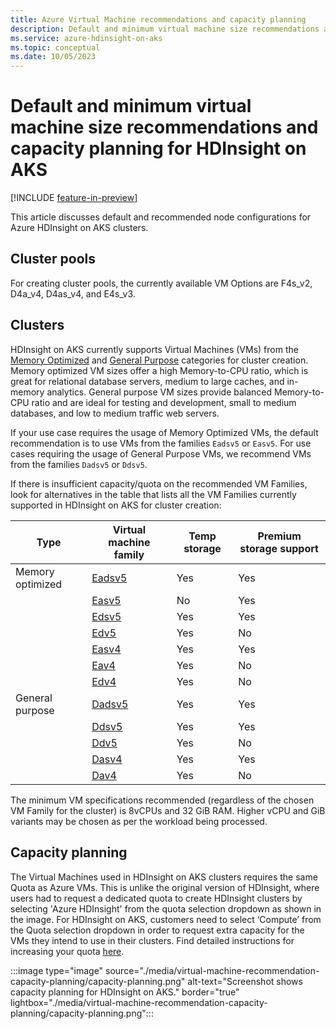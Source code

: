```yaml
---
title: Azure Virtual Machine recommendations and capacity planning
description: Default and minimum virtual machine size recommendations and capacity planning for HDInsight on AKS.
ms.service: azure-hdinsight-on-aks
ms.topic: conceptual
ms.date: 10/05/2023
---
```


# Default and minimum virtual machine size recommendations and capacity planning for HDInsight on AKS

[!INCLUDE [feature-in-preview](includes/feature-in-preview.md)]

This article discusses default and recommended node configurations for Azure HDInsight on AKS clusters.

## Cluster pools
For creating cluster pools, the currently available VM Options are F4s_v2, D4a_v4, D4as_v4, and E4s_v3.

## Clusters
HDInsight on AKS currently supports Virtual Machines (VMs) from the [Memory Optimized](/azure/virtual-machines/sizes-memory) and [General Purpose](/azure/virtual-machines/sizes-general) categories for cluster creation. Memory optimized VM sizes offer a high Memory-to-CPU ratio, which is great for relational database servers, medium to large caches, and in-memory analytics. General purpose VM sizes provide balanced Memory-to-CPU ratio and are ideal for testing and development, small to medium databases, and low to medium traffic web servers. 

If your use case requires the usage of Memory Optimized VMs, the default recommendation is to use VMs from the families `Eadsv5` or `Easv5`. For use cases requiring the usage of General Purpose VMs, we recommend VMs from the families `Dadsv5` or `Ddsv5`. 

If there is insufficient capacity/quota on the recommended VM Families, look for alternatives in the table that lists all the VM Families currently supported in HDInsight on AKS for cluster creation:

|	Type	|	Virtual machine family	|	Temp storage	|	Premium storage support	|
|--|--|--|--|
|	Memory optimized	|	[Eadsv5](/azure/virtual-machines/easv5-eadsv5-series)	|	Yes	|	Yes	|
|		|	[Easv5](/azure/virtual-machines/easv5-eadsv5-series)	|	No	|	Yes	|
|		|	[Edsv5](/azure/virtual-machines/edv5-edsv5-series)	|	Yes	|	Yes	|
|		|	[Edv5](/azure/virtual-machines/edv5-edsv5-series)	|	Yes	|	No	|
|		|	[Easv4](/azure/virtual-machines/eav4-easv4-series)	|	Yes	|	Yes	|
|		|	[Eav4](/azure/virtual-machines/eav4-easv4-series)	|	Yes	|	No	|
|		|	[Edv4](/azure/virtual-machines/edv4-edsv4-series)	|	Yes	|	No	|
|	General purpose	|	[Dadsv5](/azure/virtual-machines/dasv5-dadsv5-series)	|	Yes	|	Yes	|
|		|	[Ddsv5](/azure/virtual-machines/ddv5-ddsv5-series)	|	Yes	|	Yes	|
|		|	[Ddv5](/azure/virtual-machines/ddv5-ddsv5-series)	|	Yes	|	No	|
|		|	[Dasv4](/azure/virtual-machines/dav4-dasv4-series)	|	Yes	|	Yes	|
|		|	[Dav4](/azure/virtual-machines/dav4-dasv4-series)	|	Yes	|	No  	|

The minimum VM specifications recommended (regardless of the chosen VM Family for the cluster) is 8vCPUs and 32 GiB RAM. Higher vCPU and GiB variants may be chosen as per the workload being processed.

## Capacity planning 

The Virtual Machines used in HDInsight on AKS clusters requires the same Quota as Azure VMs. This is unlike the original version of HDInsight, where users had to request a dedicated quota to create HDInsight clusters by selecting 'Azure HDInsight' from the quota selection dropdown as shown in the image. For HDInsight on AKS, customers need to select ‘Compute’ from the Quota selection dropdown in order to request extra capacity for the VMs they intend to use in their clusters. Find detailed instructions for increasing your quota [here](/azure/quotas/per-vm-quota-requests).

:::image type="image" source="./media/virtual-machine-recommendation-capacity-planning/capacity-planning.png" alt-text="Screenshot shows capacity planning for HDInsight on AKS." border="true" lightbox="./media/virtual-machine-recommendation-capacity-planning/capacity-planning.png":::



